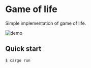 # Game of life

Simple implementation of game of life.

![demo](./demo.gif)


## Quick start
```console
$ cargo run
```
